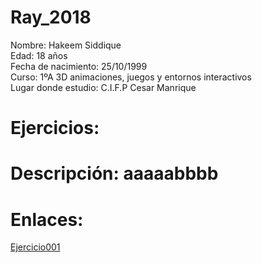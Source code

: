 # Ray_2018

Nombre: Hakeem Siddique  
Edad: 18 años  
Fecha de nacimiento: 25/10/1999  
Curso: 1ºA 3D animaciones, juegos y entornos interactivos  
Lugar donde estudio: C.I.F.P Cesar Manrique

Ejercicios:
==========

 Descripción: aaaaabbbb
 ===========
 
 Enlaces:
 =======
[Ejercicio001](https://github.com/HoopStar18/Ray_2018/blob/master/Ejercicio001.md)
